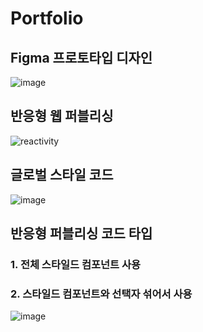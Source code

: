 # Portfolio

## Figma 프로토타입 디자인
![image](https://user-images.githubusercontent.com/54789601/214791101-75d0ac8c-acbd-482b-8c61-c8657c29e1f6.png)

## 반응형 웹 퍼블리싱
![reactivity](https://user-images.githubusercontent.com/54789601/214793952-d072167a-cbd1-49e6-a7a5-fff8a8a93f8b.gif)

## 글로벌 스타일 코드
![image](https://user-images.githubusercontent.com/54789601/214794706-36590c49-a8ba-4fbf-ae95-8d403a1092f4.png)

## 반응형 퍼블리싱 코드 타입
### 1. 전체 스타일드 컴포넌트 사용
### 2. 스타일드 컴포넌트와 선택자 섞어서 사용
![image](https://user-images.githubusercontent.com/54789601/214796523-7f99186a-d5c0-467c-96e8-0c5ba46d17d4.png)
